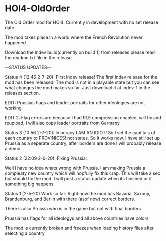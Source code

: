# HOI4-OldOrder
The Old Order mod for HOI4.
Currently in development with no set release date

The mod takes place in a world where the French Revolution never happened 

Download the Indev build(currently on build 1) from releases please read the readme.txt file in the release

--STATUS UPDATES--

Status 4 (12:46 2-7-20): First Indev release!
The first Indev release for the mod has been released! The mod is not in a playable state but you can see what changes the mod makes so far. Just download it at Indev-1 in the releases section.

EDIT: Prussias flags and leader portraits for other ideologies are not working

EDIT 2: Flag errors are because I had RLE compression enabled, will fix and reupload, I will also copy leader portraits from Germany

Status 3 (10:56 2-7-20): Idiocracy 
I AM AN IDIOT! So I set the captitals of each country to PROVINICES! not states. So it works now. I have still set up Prussia as a seperate country, after borders are done I will probably release a demo.

Status 2 (22:09 2-6-20): Fixing Prussia:

Well i have no idea whats wrong with Prussia. I am making Prussia a compleaty new country which will hopfully fix this crap. This will take a sec but should fix the mod. I will post a status update when its finished or if something big happens. 

Status 1 (2-5-20) Work so far:
Right now the mod has Bavaria, Saxony, Brandenburg, and Berlin with there (asof now) correct borders.

There is also Prussia who is in the game but not with final borders

Prussia has flags for all ideologys and all above countries have colors

The mod is currently broken and freezes when loading history files after selecting a country



